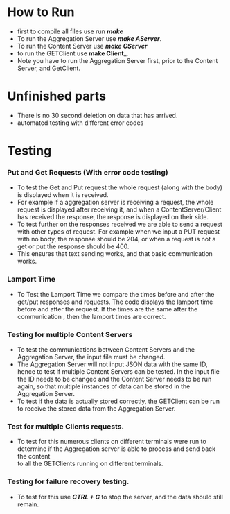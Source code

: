 # How to Run
* first to compile all files use run ___make___
* To run the Aggregation Server use ___make AServer___. 
* To run the Content Server use ___make CServer___ 
* to run the GETClient use __make Client___.
* Note you have to run the Aggregation Server first, prior to the Content Server, and GetClient.

# Unfinished parts
* There is no 30 second deletion on data that has arrived.
* automated testing with different error codes

# Testing 

### Put and Get Requests (With error code testing)  
* To test the Get and Put request the whole request (along with the body) is displayed when it is received.
* For example if a aggregation server is receiving a request, the whole request is displayed after receiving it, 
and when a ContentServer/Client has received the response, the response is displayed on their side.
* To test further on the responses received we are able to send a request with other types of request. 
For example when we input a PUT request with no body, the response should be 204, or when a request is not a get or put
the response should be 400.
* This ensures that text sending works, and that basic communication works.

### Lamport Time
* To Test the Lamport Time we compare the times before and after the get/put responses and requests. 
The code displays the lamport time before and after the request. 
If the times are the same after the communication , then the lamport times are correct.
    
### Testing for multiple Content Servers
* To test the communications between Content Servers and the Aggregation Server, the input file must be changed.
* The Aggregation Server will not input JSON data with the same ID, hence to test if multiple Content Servers can be tested.
In the input file the ID needs to be changed and the Content Server needs to be run again, so that multiple instances of data can be stored in the Aggregation Server.
* To test if the data is actually stored correctly, the GETClient can be run to receive the stored data from the Aggregation Server.

### Test for multiple Clients requests.
* To test for this numerous clients on different terminals were run to determine if the Aggregation server is able to process and send back the content  
to all the GETClients running on different terminals.

### Testing for failure recovery testing.
* To test for this use ___CTRL + C___ to stop the server, and the data should still remain. 